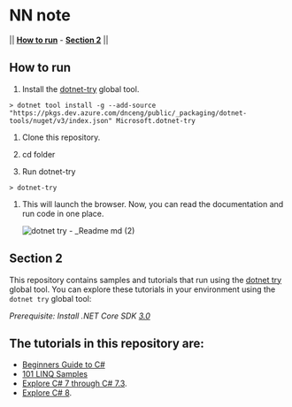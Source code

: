 # NN note

|| [**How to run**](#how-to-run) - [**Section 2**](#section-2)  ||

## How to run

1. Install the [dotnet-try](https://github.com/dotnet/try/blob/master/README.md#setup) global tool.
```console
> dotnet tool install -g --add-source "https://pkgs.dev.azure.com/dnceng/public/_packaging/dotnet-tools/nuget/v3/index.json" Microsoft.dotnet-try
```
1. Clone this repository.
1. cd folder

1. Run dotnet-try
```console
> dotnet-try
```
1. This will launch the browser. Now, you can read the documentation and run code in one place.

    ![dotnet try -  _Readme md (2)](https://user-images.githubusercontent.com/2546640/57165217-737b7880-6dc4-11e9-8b4e-0e70966ac03d.gif)
    
## Section 2
This repository contains samples and tutorials that run using the [dotnet try](https://github.com/dotnet/try) global tool.
You can explore these tutorials in your environment using the `dotnet try` global tool:

*Prerequisite: Install .NET Core SDK [3.0](https://dotnet.microsoft.com/download/dotnet-core/3.0)*

## The tutorials in this repository are:

- [Beginners Guide to C#](./Beginners/Readme.md)
- [101 LINQ Samples](./101-linq-samples/readme.md)
- [Explore C# 7 through C# 7.3](./csharp7/readme.md).
- [Explore C# 8](./csharp8/readme.md).

